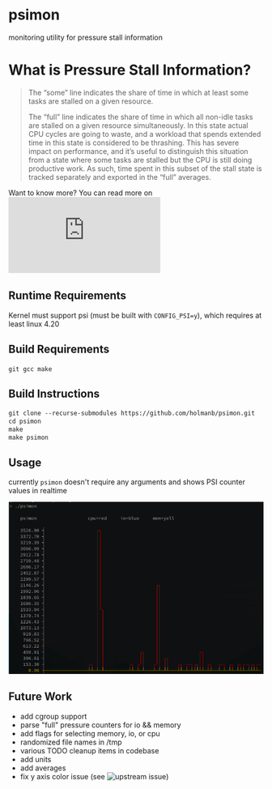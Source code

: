 # psimon

monitoring utility for pressure stall information

# What is Pressure Stall Information?

> The “some” line indicates the share of time in which at least some tasks are stalled on a given resource.
>
> The “full” line indicates the share of time in which all non-idle tasks are stalled on a given resource simultaneously. In this state actual CPU cycles are going to waste, and a workload that spends extended time in this state is considered to be thrashing. This has severe impact on performance, and it’s useful to distinguish this situation from a state where some tasks are stalled but the CPU is still doing productive work. As such, time spent in this subset of the stall state is tracked separately and exported in the “full” averages.

Want to know more? You can read more on ![kernel.org](https://www.kernel.org/doc/html/latest/accounting/psi.html)


## Runtime Requirements

Kernel must support psi (must be built with `CONFIG_PSI=y`), which requires at least linux 4.20

## Build Requirements
```
git gcc make
```


## Build Instructions

```
git clone --recurse-submodules https://github.com/holmanb/psimon.git
cd psimon
make
make psimon
```

## Usage
currently `psimon` doesn't require any arguments and shows PSI counter values in realtime

![](docs/psimon_sample.png)


## Future Work
- add cgroup support
- parse "full" pressure counters for io && memory
- add flags for selecting memory, io, or cpu
- randomized file names in /tmp
- various TODO cleanup items in codebase
- add units
- add averages
- fix y axis color issue (see ![upstream issue](https://github.com/annacrombie/plot/issues/3))
